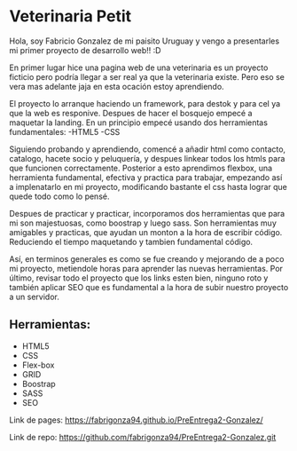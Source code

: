 # Veterinaria Petit

Hola, soy Fabricio Gonzalez de mi paisito Uruguay y vengo a presentarles mi primer proyecto de desarrollo web!! :D

En primer lugar hice una pagina web de una veterinaria es un proyecto ficticio pero podría llegar a ser real ya que la veterinaria existe. Pero eso se vera mas adelante jaja en esta ocación estoy aprendiendo.

El proyecto lo arranque haciendo un framework, para destok y para cel ya que la web es responive. Despues de hacer el bosquejo empecé a maquetar la landing. 
En un principio empecé usando dos herramientas fundamentales:
-HTML5
-CSS

Siguiendo probando y aprendiendo, comencé a añadir html como contacto, catalogo, hacete socio y peluquería, y despues linkear todos los htmls para que funcionen correctamente. 
Posterior a esto aprendimos flexbox, una herramienta fundamental, efectiva y practica para trabajar, empezando así a implenatarlo en mi proyecto, modificando bastante el css hasta lograr que quede todo como lo pensé. 

Despues de practicar y practicar, incorporamos dos herramientas que para mi son majestuosas, como boostrap y luego sass. Son herramientas muy amigables y practicas, que ayudan un monton a la hora de escribir código. Reduciendo el tiempo maquetando y tambien fundamental código. 

Así, en terminos generales es como se fue creando y mejorando de a poco mi proyecto, metiendole horas para aprender las nuevas herramientas. Por último, revisar todo el proyecto que los links esten bien, ninguno roto y también aplicar SEO que es fundamental a la hora de subir nuestro proyecto a un servidor. 

## Herramientas: 
- HTML5
- CSS
- Flex-box
- GRID
- Boostrap
- SASS
- SEO

Link de pages:  https://fabrigonza94.github.io/PreEntrega2-Gonzalez/

Link de repo: https://github.com/fabrigonza94/PreEntrega2-Gonzalez.git
